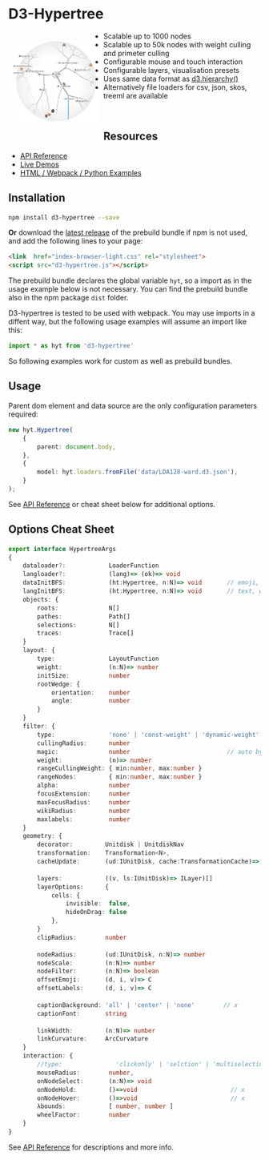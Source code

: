 <!--
<p align="justify">
<p align="center">
<a href="https://glouwa.github.io/d3-hypertree/">
  <img src="docs/img/screenshot-light-github.png?raw=true">
</a>
</p>
</p>
-->

<!--
<iframe width="590" height="590" src="https://glouwa.github.io/" frameborder="0" allowfullscreen="allowfullscreen"></iframe>

<iframe width="560" height="315" src="http://www.youtube.com/embed/t6kxOXOJj8E" frameborder="0" allowfullscreen="allowfullscreen"></iframe>
-->

# D3-Hypertree
<!--
<p align="justify">
<p align="center">
A Scalable Intercative Web Component for Hyperbolic Tree Visualisations.
</p>
</p>
-->

<a href="https://glouwa.github.io/d3-hypertree/"><img 
src="docs/img/screenshot-light-github.png?raw=true" width="170" align="left" hspace="10" vspace="16"></a>

- Scalable up to 1000 nodes
- Scalable up to 50k nodes with weight culling and primeter culling
- Configurable mouse and touch interaction
- Configurable layers, visualisation presets
- Uses same data format as [d3.hierarchy()](https://github.com/d3/d3-hierarchy#hierarchy) 
- Alternatively file loaders for csv, json, skos, treeml are available
<br>

## Resources
- [API Reference](https://glouwa.github.io/d3-hypertree/)
- [Live Demos](https://glouwa.github.io/d3-hypertree-examples/)
- [HTML / Webpack / Python Examples](https://github.com/glouwa/d3-hypertree-examples/)

## Installation

```bash
npm install d3-hypertree --save
```

<b>Or</b> download the [latest release](https://glouwa.github.io/d3-hypertree/)
of the prebuild bundle if npm is not used, 
and add the following lines to your page:

```html
<link  href="index-browser-light.css" rel="stylesheet">
<script src="d3-hypertree.js"></script>
```

The prebuild bundle declares the global variable `hyt`, 
so a import as in the usage example below is not necessary.
You can find the prebuild bundle also in the npm package `dist` folder. 

D3-hypertree is tested to be used with webpack. 
You may use imports in a diffent way,
but the following usage examples will assume an import like this: 

```typescript
import * as hyt from 'd3-hypertree'
```

So following examples work for custom as well as prebuild bundles.

## Usage

Parent dom element and data source are the only configuration parameters required:

```typescript
new hyt.Hypertree(
    {
        parent: document.body,        
    },
    {
        model: hyt.loaders.fromFile('data/LDA128-ward.d3.json'),
    }
);
```

See [API Reference](https://glouwa.github.io/d3-hypertree/) or cheat sheet below for additional options.

## Options Cheat Sheet

```typescript
export interface HypertreeArgs
{
    dataloader?:            LoaderFunction
    langloader?:            (lang)=> (ok)=> void    
    dataInitBFS:            (ht:Hypertree, n:N)=> void       // emoji, imghref
    langInitBFS:            (ht:Hypertree, n:N)=> void       // text, wiki, clickable, cell,
    objects: {
        roots:              N[]
        pathes:             Path[]
        selections:         N[]
        traces:             Trace[]
    }
    layout: {
        type:               LayoutFunction
        weight:             (n:N)=> number
        initSize:           number
        rootWedge: {
            orientation:    number
            angle:          number
        }
    }
    filter: {
        type:               'none' | 'const-weight' | 'dynamic-weight'
        cullingRadius:      number
        magic:              number                           // auto by init up
        weight:             (n)=> number
        rangeCullingWeight: { min:number, max:number }
        rangeNodes:         { min:number, max:number }
        alpha:              number
        focusExtension:     number        
        maxFocusRadius:     number
        wikiRadius:         number
        maxlabels:          number       
    }       
    geometry: {
        decorator:         Unitdisk | UnitdiskNav
        transformation:    Transformation<N>,    
        cacheUpdate:       (ud:IUnitDisk, cache:TransformationCache)=> void
        
        layers:            ((v, ls:IUnitDisk)=> ILayer)[]
        layerOptions:      {
            cells: {
                invisible:  false,
                hideOnDrag: false
            },
        }
        clipRadius:        number

        nodeRadius:        (ud:IUnitDisk, n:N)=> number
        nodeScale:         (n:N)=> number
        nodeFilter:        (n:N)=> boolean
        offsetEmoji:       (d, i, v)=> C
        offsetLabels:      (d, i, v)=> C

        captionBackground: 'all' | 'center' | 'none'        // x 
        captionFont:       string

        linkWidth:         (n:N)=> number
        linkCurvature:     ArcCurvature
    }
    interaction: {          
        //type:               'clickonly' | 'selction' | 'multiselection' | 'centernodeselectable'
        mouseRadius:        number,
        onNodeSelect:       (n:N)=> void
        onNodeHold:         ()=>void                          // x 
        onNodeHover:        ()=>void                          // x 
        λbounds:            [ number, number ]
        wheelFactor:        number
    }
}
```

See [API Reference](https://glouwa.github.io/d3-hypertree/) for descriptions and more info.